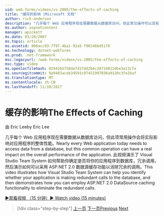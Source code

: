```yaml
---
uid: web-forms/videos/vs-2005/the-effects-of-caching
title: "缓存的影响 |Microsoft 文档"
author: rick-anderson
description: "几乎每个 Web 应用程序现在需要数据从数据库访问，但此常见操作可以具有的对总体性能的实际影响..."
ms.author: aspnetcontent
manager: wpickett
ms.date: 03/26/2007
ms.topic: article
ms.assetid: 806acc93-7f97-4ba1-92a5-f90146bd51f8
ms.technology: dotnet-webforms
ms.prod: .net-framework
msc.legacyurl: /web-forms/videos/vs-2005/the-effects-of-caching
msc.type: video
ms.openlocfilehash: 02942b5758de7d1fdd2b4c20724812dbe3a13cfe
ms.sourcegitcommit: 9a9483aceb34591c97451997036a9120c3fe2baf
ms.translationtype: MT
ms.contentlocale: zh-CN
ms.lasthandoff: 11/10/2017
---
```

<a name="the-effects-of-caching"></a><span data-ttu-id="a88d0-103">缓存的影响</span><span class="sxs-lookup"><span data-stu-id="a88d0-103">The Effects of Caching</span></span>
====================
<span data-ttu-id="a88d0-104">由 Eric Lee</span><span class="sxs-lookup"><span data-stu-id="a88d0-104">by Eric Lee</span></span>

<span data-ttu-id="a88d0-105">几乎每个 Web 应用程序现在需要数据从数据库访问，但此项常用操作会将实际影响对应用程序的整体性能。</span><span class="sxs-lookup"><span data-stu-id="a88d0-105">Nearly every Web application today needs to access data from a database, but this common operation can have a real impact on the overall performance of the application.</span></span> <span data-ttu-id="a88d0-106">此视频演示了 Visual Studio Team System 如何帮助你确定是否将你的应用程序到数据库，冗余调用，然后演示如何可以采用 ASP.NET 2.0 数据源缓存功能以消除冗余的调用。</span><span class="sxs-lookup"><span data-stu-id="a88d0-106">This video illustrates how Visual Studio Team System can help you identify whether your application is making redundant calls to the database, and then demonstrates how you can employ ASP.NET 2.0 DataSource caching functionality to eliminate the redundant calls.</span></span>

[<span data-ttu-id="a88d0-107">&#9654;观看视频 （15 分钟）</span><span class="sxs-lookup"><span data-stu-id="a88d0-107">&#9654; Watch video (15 minutes)</span></span>](https://channel9.msdn.com/Blogs/ASP-NET-Site-Videos/the-effects-of-caching)

>[!div class="step-by-step"]
<span data-ttu-id="a88d0-108">[上一页](custom-extraction-rules-and-coded-web-tests.md)
[下一页](using-the-load-test-agent.md)</span><span class="sxs-lookup"><span data-stu-id="a88d0-108">[Previous](custom-extraction-rules-and-coded-web-tests.md)
[Next](using-the-load-test-agent.md)</span></span>
